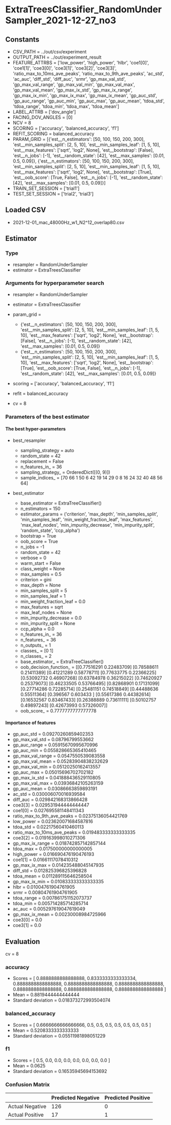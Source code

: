 # ExtraTreesClassifier_RandomUnderSampler_2021-12-27_no3
## Constants
- CSV_PATH = ../out/csv/experiment
- OUTPUT_PATH = ../out/experiment_result
- FEATURE_ATTRBS = ['low_power', 'high_power', 'hlbr', 'coe1[0]', 'coe1[1]', 'coe3[0]', 'coe3[1]', 'coe3[2]', 'coe3[3]', 'ratio_max_to_10ms_ave_peaks', 'ratio_max_to_9th_ave_peaks', 'ac_std', 'ac_auc', 'diff_std', 'diff_auc', 'srmr', 'gp_max_val_std', 'gp_max_val_range', 'gp_max_val_min', 'gp_max_val_max', 'gp_max_val_mean', 'gp_max_ix_std', 'gp_max_ix_range', 'gp_max_ix_min', 'gp_max_ix_max', 'gp_max_ix_mean', 'gp_auc_std', 'gp_auc_range', 'gp_auc_min', 'gp_auc_max', 'gp_auc_mean', 'tdoa_std', 'tdoa_range', 'tdoa_min', 'tdoa_max', 'tdoa_mean']
- LABEL_ATTRB = ['dov_angle']
- FACING_DOV_ANGLES = [0]
- NCV = 8
- SCORING = ['accuracy', 'balanced_accuracy', 'f1']
- REFIT_SCORING = balanced_accuracy
- PARAM_GRID = [{'est__n_estimators': [50, 100, 150, 200, 300], 'est__min_samples_split': [2, 5, 10], 'est__min_samples_leaf': [1, 5, 10], 'est__max_features': ['sqrt', 'log2', None], 'est__bootstrap': [False], 'est__n_jobs': [-1], 'est__random_state': [42], 'est__max_samples': [0.01, 0.5, 0.09]}, {'est__n_estimators': [50, 100, 150, 200, 300], 'est__min_samples_split': [2, 5, 10], 'est__min_samples_leaf': [1, 5, 10], 'est__max_features': ['sqrt', 'log2', None], 'est__bootstrap': [True], 'est__oob_score': [True, False], 'est__n_jobs': [-1], 'est__random_state': [42], 'est__max_samples': [0.01, 0.5, 0.09]}]
- TRAIN_SET_SESSION = ['trial1']
- TEST_SET_SESSION = ['trial2', 'trial3']

## Loaded CSV
- 2021-12-01_mac_48000Hz_w1_N2^12_overlap80.csv

## Estimator
### Type
- resampler = RandomUnderSampler
- estimator = ExtraTreesClassifier

### Arguments for hyperparameter search
- resampler = RandomUnderSampler
- estimator = ExtraTreesClassifier
- param_grid = 
	- {'est__n_estimators': [50, 100, 150, 200, 300], 'est__min_samples_split': [2, 5, 10], 'est__min_samples_leaf': [1, 5, 10], 'est__max_features': ['sqrt', 'log2', None], 'est__bootstrap': [False], 'est__n_jobs': [-1], 'est__random_state': [42], 'est__max_samples': [0.01, 0.5, 0.09]}
	- {'est__n_estimators': [50, 100, 150, 200, 300], 'est__min_samples_split': [2, 5, 10], 'est__min_samples_leaf': [1, 5, 10], 'est__max_features': ['sqrt', 'log2', None], 'est__bootstrap': [True], 'est__oob_score': [True, False], 'est__n_jobs': [-1], 'est__random_state': [42], 'est__max_samples': [0.01, 0.5, 0.09]}

- scoring = ['accuracy', 'balanced_accuracy', 'f1']
- refit = balanced_accuracy
- cv = 8

### Parameters of the best estimator
#### The best hyper-parameters
- best_resampler
	- sampling_strategy = auto
	- random_state = 42
	- replacement = False
	- n_features_in_ = 36
	- sampling_strategy_ = OrderedDict([(0, 9)])
	- sample_indices_ = [70 66  1 50  6 42 19 14 29  0  8 16 24 32 40 48 56 64]

- best_estimator
	- base_estimator = ExtraTreeClassifier()
	- n_estimators = 150
	- estimator_params = ('criterion', 'max_depth', 'min_samples_split', 'min_samples_leaf', 'min_weight_fraction_leaf', 'max_features', 'max_leaf_nodes', 'min_impurity_decrease', 'min_impurity_split', 'random_state', 'ccp_alpha')
	- bootstrap = True
	- oob_score = True
	- n_jobs = -1
	- random_state = 42
	- verbose = 0
	- warm_start = False
	- class_weight = None
	- max_samples = 0.5
	- criterion = gini
	- max_depth = None
	- min_samples_split = 5
	- min_samples_leaf = 1
	- min_weight_fraction_leaf = 0.0
	- max_features = sqrt
	- max_leaf_nodes = None
	- min_impurity_decrease = 0.0
	- min_impurity_split = None
	- ccp_alpha = 0.0
	- n_features_in_ = 36
	- n_features_ = 36
	- n_outputs_ = 1
	- classes_ = [0 1]
	- n_classes_ = 2
	- base_estimator_ = ExtraTreeClassifier()
	- oob_decision_function_ = [[0.77516291 0.22483709]
 [0.78588611 0.21411389]
 [0.41221289 0.58778711]
 [0.77633775 0.22366225]
 [0.53092732 0.46907268]
 [0.63784978 0.36215022]
 [0.74620927 0.25379073]
 [0.46233505 0.53766495]
 [0.82868901 0.17131099]
 [0.27714286 0.72285714]
 [0.25481151 0.74518849]
 [0.44488636 0.55511364]
 [0.396567   0.603433  ]
 [0.55617386 0.44382614]
 [0.16532567 0.83467433]
 [0.26388889 0.73611111]
 [0.50102757 0.49897243]
 [0.42673993 0.57326007]]
	- oob_score_ = 0.7777777777777778

#### Importance of features
- gp_auc_std = 0.09270260859402353
- gp_max_val_std = 0.08796799553662
- gp_auc_range = 0.05915670995670996
- gp_auc_min = 0.055828665365410465
- gp_max_val_range = 0.0547550539083558
- gp_max_val_mean = 0.05283904838232629
- gp_max_val_min = 0.05120250162413557
- gp_auc_max = 0.05015696702702182
- gp_max_ix_std = 0.041888436529110805
- gp_max_val_max = 0.03936842105263159
- gp_auc_mean = 0.03086663859893191
- ac_std = 0.030006070016939584
- diff_auc = 0.029842168313866428
- coe3[3] = 0.029531944444444447
- coe1[0] = 0.027695581148411343
- ratio_max_to_9th_ave_peaks = 0.02375136054421769
- low_power = 0.023620071684587816
- tdoa_std = 0.02217560410460113
- ratio_max_to_10ms_ave_peaks = 0.019483333333333335
- coe3[2] = 0.019163998010271306
- gp_max_ix_range = 0.018742857142857144
- tdoa_max = 0.017500000000000005
- high_power = 0.016690476190476193
- coe1[1] = 0.01661117078410312
- gp_max_ix_max = 0.014235488045147935
- diff_std = 0.012825396825396828
- tdoa_mean = 0.011289115646258504
- gp_max_ix_min = 0.010833333333333335
- hlbr = 0.01004761904761905
- srmr = 0.00804761904761905
- tdoa_range = 0.007861751152073737
- tdoa_min = 0.005714285714285714
- ac_auc = 0.005297619047619049
- gp_max_ix_mean = 0.00230008984725966
- coe3[0] = 0.0
- coe3[1] = 0.0

## Evaluation
cv = 8
### accuracy
- Scores = [ 0.8888888888888888, 0.8333333333333334, 0.8888888888888888, 0.8888888888888888, 0.8888888888888888, 0.8888888888888888, 0.8888888888888888, 0.8888888888888888 ]
- Mean = 0.8819444444444444
- Standard deviation = 0.018373272993504074

### balanced_accuracy
- Scores = [ 0.6666666666666666, 0.5, 0.5, 0.5, 0.5, 0.5, 0.5, 0.5 ]
- Mean = 0.5208333333333333
- Standard deviation = 0.05511981898051229

### f1
- Scores = [ 0.5, 0.0, 0.0, 0.0, 0.0, 0.0, 0.0, 0.0 ]
- Mean = 0.0625
- Standard deviation = 0.16535945694153692

### Confusion Matrix
|  | Predicted Negative | Predicted Positive |
| --- | --- | --- |
| Actual Negative | 126 | 0 |
| Actual Positive | 17 | 1 |

      